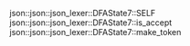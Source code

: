 json::json::json_lexer::DFAState7::SELF
json::json::json_lexer::DFAState7::is_accept
json::json::json_lexer::DFAState7::make_token